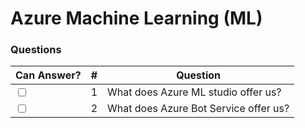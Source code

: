 # Azure Machine Learning (ML)

### Questions

| Can Answer? | # | Question |
| --- | --- | --- |
| <input type="checkbox"> | 1 | What does Azure ML studio offer us? |
| <input type="checkbox"> | 2 | What does Azure Bot Service offer us? |
